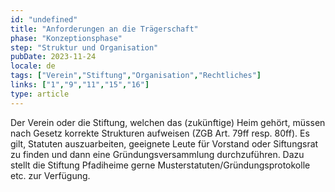 ```yaml
---
id: "undefined"
title: "Anforderungen an die Trägerschaft"
phase: "Konzeptionsphase"
step: "Struktur und Organisation"
pubDate: 2023-11-24
locale: de
tags: ["Verein","Stiftung","Organisation","Rechtliches"]
links: ["1","9","11","15","16"]
type: article
---
```


Der Verein oder die Stiftung, welchen das (zukünftige) Heim gehört, müssen nach Gesetz korrekte Strukturen aufweisen (ZGB Art. 79ff resp. 80ff). Es gilt, Statuten auszuarbeiten, geeignete Leute für Vorstand oder Siftungsrat zu finden und dann eine Gründungsversammlung durchzuführen. Dazu stellt die Stiftung Pfadiheime gerne Musterstatuten/Gründungsprotokolle etc. zur Verfügung.
